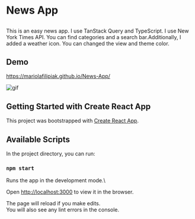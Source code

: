 # News App

##
This is an easy  news app. I use TanStack Query and TypeScript. I use New York Times API. You can find categories and a search bar.Additionally, I added a weather icon. You can changed the view and theme color.
## Demo
https://mariolafilipiak.github.io/News-App/

![gif](https://github.com/MariolaFilipiak/News-App/blob/main/public/gif2.gif?raw=true)

## Getting Started with Create React App


This project was bootstrapped with [Create React App](https://github.com/facebook/create-react-app).


## Available Scripts


In the project directory, you can run:


### `npm start`


Runs the app in the development mode.\

Open [http://localhost:3000](http://localhost:3000) to view it in the browser.

The page will reload if you make edits.\
You will also see any lint errors in the console.
